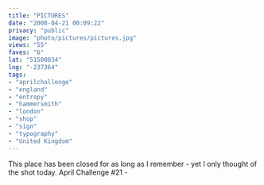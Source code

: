 ```yaml
---
title: "PICTURES"
date: "2008-04-21 00:09:22"
privacy: "public"
image: "photo/pictures/pictures.jpg"
views: "55"
faves: "6"
lat: "51500034"
lng: "-237364"
tags:
- "aprilchallenge"
- "england"
- "entropy"
- "hammersmith"
- "london"
- "shop"
- "sign"
- "typography"
- "United Kingdom"
---
```

This place has been closed for as long as I remember - yet I only thought of the shot today. April Challenge #21 - <a href="/photos/2008/04/21/pictures" rel="nofollow"></a>
